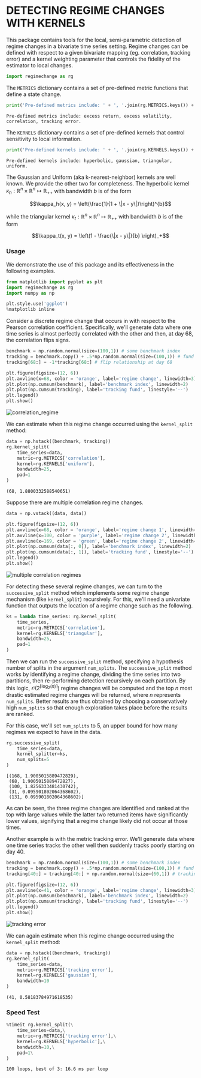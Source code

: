 
# DETECTING REGIME CHANGES WITH KERNELS

This package contains tools for the local, semi-parametric detection of regime changes in a bivariate time series setting. Regime changes can be defined with respect to a given bivariate mapping (eg. correlation, tracking error) and a kernel weighting parameter that controls the fidelity of the estimator to local changes.


```python
import regimechange as rg
```

The `METRICS` dictionary contains a set of pre-defined metric functions that define a state change.


```python
print('Pre-defined metrics include: ' + ', '.join(rg.METRICS.keys()) + '.')
```

    Pre-defined metrics include: excess return, excess volatility, correlation, tracking error.


The `KERNELS` dictionary contains a set of pre-defined kernels that control sensitivity to local information.


```python
print('Pre-defined kernels include: ' + ', '.join(rg.KERNELS.keys()) + '.')
```

    Pre-defined kernels include: hyperbolic, gaussian, triangular, uniform.


The Gaussian and Uniform (aka k-nearest-neighbor) kernels are well known. We provide the other two for completeness. The hyperbolic kernel $\kappa_h:\mathbb{R}^n\times\mathbb{R}^n \mapsto \mathbb{R}_{++}$ with bandwidth $b$ is of the form

$$\kappa_h(x, y) = \left(\frac{1}{1 + \|x - y\|}\right)^{b}$$

while the triangular kernel $\kappa_t:\mathbb{R}^n\times\mathbb{R}^n \mapsto \mathbb{R}_{++}$ with bandwidth $b$ is of the form

$$\kappa_t(x, y) = \left(1 - \frac{\|x - y\|}{b} \right)_+$$

### Usage

We demonstrate the use of this package and its effectiveness in the following examples.


```python
from matplotlib import pyplot as plt
import regimechange as rg
import numpy as np

plt.style.use('ggplot')
%matplotlib inline
```

Consider a discrete regime change that occurs in with respect to the Pearson correlation coefficient. Specifically, we'll generate data where one time series is almost perfectly correlated with the other and then, at day 68, the correlation flips signs.


```python
benchmark = np.random.normal(size=(100,1)) # some benchmark index
tracking = benchmark.copy() + .5*np.random.normal(size=(100,1)) # fund tracking benchmark
tracking[68:] = -1*tracking[68:] # flip relationship at day 68

plt.figure(figsize=(12, 6))
plt.axvline(x=68, color = 'orange', label='regime change', linewidth=3)
plt.plot(np.cumsum(benchmark), label='benchmark index', linewidth=2)
plt.plot(np.cumsum(tracking), label='tracking fund', linestyle='--')
plt.legend()
plt.show()
```


![correlation_regime](https://cloud.githubusercontent.com/assets/13667067/25038748/0b48b722-20b5-11e7-88de-0bf85c061fcd.png)


We can estimate when this regime change occurred using the `kernel_split` method:


```python
data = np.hstack((benchmark, tracking))
rg.kernel_split(
    time_series=data,
    metric=rg.METRICS['correlation'],
    kernel=rg.KERNELS['uniform'],
    bandwidth=25,
    pad=1
)
```




    (68, 1.8800332588540651)



Suppose there are multiple correlation regime changes.


```python
data = np.vstack((data, data))

plt.figure(figsize=(12, 6))
plt.axvline(x=68, color = 'orange', label='regime change 1', linewidth=3)
plt.axvline(x=100, color = 'purple', label='regime change 2', linewidth=3)
plt.axvline(x=169, color = 'green', label='regime change 2', linewidth=3)
plt.plot(np.cumsum(data[:, 0]), label='benchmark index', linewidth=2)
plt.plot(np.cumsum(data[:, 1]), label='tracking fund', linestyle='--')
plt.legend()
plt.show()
```


![multiple correlation regimes](https://cloud.githubusercontent.com/assets/13667067/25038750/0b693d6c-20b5-11e7-9b10-790c004daf96.png)


For detecting these several regime changes, we can turn to the `successive_split` method which implements some regime change mechanism (like `kernel_split`) recursively. For this, we'll need a univariate function that outputs the location of a regime change such as the following.


```python
ks = lambda time_series: rg.kernel_split(
    time_series,
    metric=rg.METRICS['correlation'],
    kernel=rg.KERNELS['triangular'],
    bandwidth=25,
    pad=1
)
```

Then we can run the `successive_split` method, specifying a hypothesis number of splits in the argument `num_splits`. The `successive_split` method works by identifying a regime change, dividing the time series into two partitions, then re-performing detection recursively on each partition. By this logic, $\mathcal{O}\left(2^{\lceil \log_2(n) \rceil}\right)$ regime changes will be computed and the top $n$ most drastic estimated regime changes will be returned, where $n$ represents `num_splits`. Better results are thus obtained by choosing a conservatively high `num_splits` so that enough exploration takes place before the results are ranked.

For this case, we'll set `num_splits` to 5, an upper bound for how many regimes we expect to have in the data.


```python
rg.successive_split(
    time_series=data,
    kernel_splitter=ks,
    num_splits=5
)
```




    [(168, 1.9005015889472829),
     (68, 1.9005015889472827),
     (100, 1.8256333481430742),
     (31, 0.095901802064368602),
     (131, 0.095901802064368602)]



As can be seen, the three regime changes are identified and ranked at the top with large values while the latter two returned items have significantly lower values, signifying that a regime change likely did not occur at those times.

Another example is with the metric tracking error. We'll generate data where one time series tracks the other well then suddenly tracks poorly starting on day 40.


```python
benchmark = np.random.normal(size=(100,1)) # some benchmark index
tracking = benchmark.copy() + .5*np.random.normal(size=(100,1)) # fund tracking benchmark
tracking[40:] = tracking[40:] + np.random.normal(size=(60,1)) # tracking error blows up at day 40

plt.figure(figsize=(12, 6))
plt.axvline(x=41, color = 'orange', label='regime change', linewidth=3)
plt.plot(np.cumsum(benchmark), label='benchmark index', linewidth=2)
plt.plot(np.cumsum(tracking), label='tracking fund', linestyle='--')
plt.legend()
plt.show()
```


![tracking error](https://cloud.githubusercontent.com/assets/13667067/25038749/0b65c880-20b5-11e7-9b2f-a67707b91785.png)


We can again estimate when this regime change occurred using the `kernel_split` method:


```python
data = np.hstack((benchmark, tracking))
rg.kernel_split(
    time_series=data,
    metric=rg.METRICS['tracking error'],
    kernel=rg.KERNELS['gaussian'],
    bandwidth=10
)
```




    (41, 0.58183784971618535)



### Speed Test


```python
%timeit rg.kernel_split(\
    time_series=data,\
    metric=rg.METRICS['tracking error'],\
    kernel=rg.KERNELS['hyperbolic'],\
    bandwidth=10,\
    pad=1\
)
```

    100 loops, best of 3: 16.6 ms per loop

